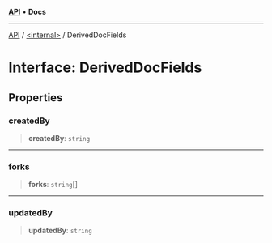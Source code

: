 [**API**](../../README.md) • **Docs**

***

[API](../../README.md) / [\<internal\>](../README.md) / DerivedDocFields

# Interface: DerivedDocFields

## Properties

### createdBy

> **createdBy**: `string`

***

### forks

> **forks**: `string`[]

***

### updatedBy

> **updatedBy**: `string`
